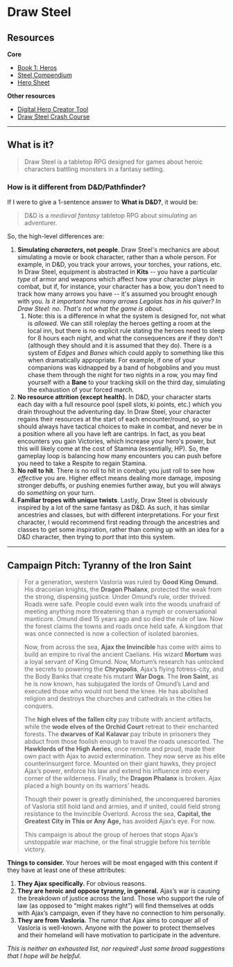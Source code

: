 # Draw Steel 

## Resources
**Core**
* [Book 1: Heros](https://1drv.ms/b/c/067cb0a1ce50c175/EV9F1dQwkidIpoHA2woUuJEB_QG1XpRm-6hJN5rJKEIbtA?e=942hcs)
* [Steel Compendium](https://steelcompendium.io/compendium/main/)
* [Hero Sheet](https://files.mcdmproductions.com/DrawSteel/DrawSteel_CharacterSheetBlank.pdf)

**Other resources**
* [Digital Hero Creator Tool](https://andyaiken.github.io/forgesteel/#/hero)
* [Draw Steel Crash Course](https://docs.google.com/presentation/d/1guRiOV10vh9rhc4ZVQ7GCaWyPgBxKUkFzRyJNceGcU4)

---

## What is it?
> Draw Steel is a tabletop RPG designed for games about heroic characters battling monsters in a fantasy setting.

### **How is it different from D&D/Pathfinder?**
If I were to give a 1-sentence answer to **What is D&D?**, it would be:
> D&D is a *medieval fantasy* tabletop RPG about *simulating* an adventurer.

So, the high-level differences are:

1. **Simulating *characters*, not people**. Draw Steel's mechanics are about simulating a movie or book character, rather than a whole person. For example, in D&D, you track your arrows, your torches, your rations, etc. In Draw Steel, equipment is abstracted in **Kits** -- you have a particular *type* of armor and weapons which affect how your character plays in combat, but if, for instance, your character has a bow, you don't need to track how many arrows you have -- it's assumed you brought enough with you. *Is it important how many arrows Legolas has in his quiver? In Draw Steel: no. That's not what the game is about.*
   1. Note: this is a difference in what the system is designed for, not what is *allowed*. We can still roleplay the heroes getting a room at the local inn, but there is no explicit rule stating the heroes need to sleep for 8 hours each night, and what the consequences are if they don't (although they should and it is assumed that they do). There is a system of *Edges* and *Banes* which could apply to something like this when dramatically appropriate. For example, if one of your companions was kidnapped by a band of hobgoblins and you must chase them through the night for two nights in a row, you may find yourself with a **Bane** to your tracking skill on the third day, simulating the exhaustion of your forced march.
2. **No resource attrition (except health).** In D&D, your character starts each day with a full resource pool (spell slots, ki points, etc.) which you drain throughout the adventuring day. In Draw Steel, your character regains their resources at the start of each encounter/round, so you should always have tactical choices to make in combat, and never be in a position where all you have left are cantrips. In fact, as you beat encounters you gain Victories, which increase your hero's power, but this will likely come at the cost of Stamina (essentially, HP). So, the gameplay loop is balancing how many encounters you can push before you need to take a Respite to regain Stamina.
3. **No roll to hit**. There is no roll to hit in combat; you just roll to see how *effective* you are. Higher effect means dealing more damage, imposing stronger debuffs, or pushing enemies further away, but you will always do *something* on your turn.
4. **Familiar tropes with unique twists**. Lastly, Draw Steel is obviously inspired by a lot of the same fantasy as D&D. As such, it has similar ancestries and classes, but with different interpretations. For your first character, I would recommend first reading through the ancestries and classes to get some inspiration, rather than coming up with an idea for a D&D character, then trying to *port* that into this system.

---

## Campaign Pitch: Tyranny of the Iron Saint
> For a generation, western Vasloria was ruled by **Good King Omund.** His draconian knights, the **Dragon Phalanx**, protected the weak from the strong, dispensing justice. Under Omund’s rule, order thrived. Roads were safe. People could even walk into the woods unafraid of meeting anything more threatening than a nymph or conversational manticore. Omund died 15 years ago and so died the rule of law. Now the forest claims the towns and roads once held safe. A kingdom that was once connected is now a collection of isolated baronies.
> 
> Now, from across the sea, **Ajax the Invincible** has come with aims to build an empire to rival the ancient Caelians. His wizard **Mortum** was a loyal servant of King Omund. Now, Mortum’s research has unlocked the secrets to powering the **Chryopolis**, Ajax’s flying fotress-city, and the Body Banks that create his mutant **War Dogs**. The **Iron Saint**, as he is now known, has subjugated the lords of Omund’s Land and executed those who would not bend the knee. He has abolished religion and destroys the churches and cathedrals in the cities he conquers.
> 
> The **high elves of the fallen city** pay tribute with ancient artifacts, while the **wode elves of the Orchid Court** retreat to their enchanted forests. The **dwarves of Kal Kalavar** pay tribute in prisoners they abduct from those foolish enough to travel the roads unescorted. The **Hawklords of the High Aeries**, once remote and proud, made their own pact with Ajax to avoid extermination. They now serve as his elite counterinsurgent force. Mounted on their giant hawks, they project Ajax’s power, enforce his law and extend his influence into every corner of the wilderness. Finally, the **Dragon Phalanx** is broken. Ajax placed a high bounty on its warriors’ heads.
> 
> Though their power is greatly diminished, the unconquered baronies of Vasloria still hold land and armies, and if united, could field strong resistance to the Invincible Overlord. Across the sea, **Capital, the Greatest City in This or Any Age,** has avoided Ajax’s eye. For now.
> 
> This campaign is about the group of heroes that stops Ajax’s unstoppable war machine, or the final struggle before his terrible victory.

**Things to consider.** Your heroes will be most engaged with this content if they have at least one of these attributes:

1. **They Ajax specifically.** For obvious reasons.
2. **They are heroic and oppose tyranny, in general.** Ajax’s war is causing the breakdown of justice across the land. Those who support the rule of law (as opposed to “might makes right”) will find themselves at odds with Ajax’s campaign, even if they have no connection to him personally.
3. **They are from Vasloria.** The rumor that Ajax aims to conquer all of Vasloria is well-known. Anyone with the power to protect themselves and their homeland will have motivation to participate in the adventure.

*This is neither an exhausted list, nor required! Just some broad suggestions that I hope will be helpful.*
